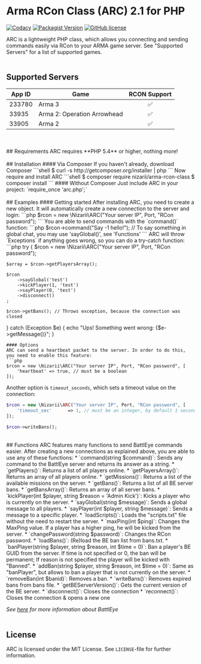 # Arma RCon Class (ARC) 2.1 for PHP 
[![Codacy](https://img.shields.io/codacy/f42d50a9693b4febb34fab3f68315365.svg)](https://www.codacy.com/app/nizari/arma-rcon-class-php)
[![Packagist Version](https://img.shields.io/packagist/v/nizarii/arma-rcon-class.svg)](https://packagist.org/packages/nizarii/arma-rcon-class)
[![GitHub license](https://img.shields.io/github/license/nizarii/arma-rcon-class-php.svg)](https://github.com/Nizarii/arma-rcon-class-php/)

ARC is a lightweight PHP class, which allows you connecting and sending commands easily via RCon to your ARMA game server. See "Supported Servers" for a list of supported games.
<br>
<br>
## Supported Servers
| App ID        | Game          | RCON Support       |
|---------------|---------------|:------------------:|
|233780         | Arma 3        | :white_check_mark: |
|33935          | Arma 2: Operation Arrowhead       | :white_check_mark: |
|33905          | Arma 2        | :white_check_mark: |
<br>
<br>
## Requirements
ARC requires **PHP 5.4** or higher, nothing more!
<br>
<br>
## Installation 
#### Via Composer
If you haven't already, download Composer
```shell
$ curl -s http://getcomposer.org/installer | php
```
Now require and install ARC
```shell
$ composer require nizarii/arma-rcon-class
$ composer install
```
#### Without Composer
Just include ARC in your project: `require_once 'arc.php';` 
<br>
<br>
## Examples
#### Getting started
After installing ARC, you need to create a new object. It will automatically create a new connection to the server and login:
```php
$rcon = new \Nizarii\ARC("Your server IP", Port, "RCon password");
```
You are able to send commands with the `command()` function:
```php
$rcon->command("Say -1 hello!"); // To say something in global chat, you may use 'sayGlobal()', see 'Functions'
```
ARC will throw `Exceptions` if anything goes wrong, so you can do a try-catch function:
```php
try 
{
    $rcon = new \Nizarii\ARC("Your server IP", Port, "RCon password");
       
    $array = $rcon->getPlayersArray();
    
    $rcon
        ->sayGlobal('test')
        ->kickPlayer(1, 'test')
        ->sayPlayer(0, 'test')
        ->disconnect()
    ;
    
    $rcon->getBans(); // Throws exception, because the connection was closed
} 
catch (Exception $e) 
{
    echo "Ups! Something went wrong: {$e->getMessage()}";
}
```
#### Options
ARC can send a heartbeat packet to the server. In order to do this, you need to enable this feature:
```php
$rcon = new \Nizarii\ARC("Your server IP", Port, "RCon password", [
    'heartbeat' => true, // must be a boolean
]);
```
Another option is `timeout_seconds`, which sets a timeout value on the connection:
```php
$rcon = new \Nizarii\ARC("Your server IP", Port, "RCon password", [
    'timeout_sec'      => 1, // must be an integer, by default 1 second
]);
    
$rcon->writeBans(); 
```
<br>
## Functions
ARC features many functions to send BattlEye commands easier. After creating a new connections as explained above, you are able to use any of these functions:
* `command(string $command)`:  Sends any command to the BattlEye server and returns its answer as a string.
* `getPlayers()`:  Returns a list of all players online.
* `getPlayersArray()`:  Returns an array of all players online.
* `getMissions()`:  Returns a list of the available missions on the server.
* `getBans()`:  Returns a list of all BE server bans.
* `getBansArray()`:  Returns an array of all server bans. 
* `kickPlayer(int $player, string $reason = 'Admin Kick')`:  Kicks a player who is currently on the server. 
* `sayGlobal(string $message)`:  Sends a global message to all players.
* `sayPlayer(int $player, string $message)`:  Sends a message to a specific player.
* `loadScripts()`:  Loads the "scripts.txt" file without the need to restart the server.
* `maxPing(int $ping)`:  Changes the MaxPing value. If a player has a higher ping, he will be kicked from the server.
* `changePassword(string $password)`:  Changes the RCon password.
* `loadBans()`:  (Re)load the BE ban list from bans.txt.
* `banPlayer(string $player, string $reason, int $time = 0)`:  Ban a player's BE GUID from the server. If time is not specified or 0, the ban will be permanent; If reason is not specified the player will be kicked with "Banned".
* `addBan(string $player, string $reason, int $time = 0)`:  Same as "banPlayer", but allows to ban a player that is not currently on the server.
* `removeBan(int $banid)`:  Removes a ban.
* `writeBans()`:  Removes expired bans from bans file.
* `getBEServerVersion()`: Gets the current version of the BE server.
* `disconnect()`: Closes the connection
* `reconnect()`: Closes the connection & opens a new one

*See [here](https://community.bistudio.com/wiki/BattlEye "BattlEye Wiki") for more information about BattlEye*
<br>
<br>
## License

ARC is licensed under the MIT License. See `LICENSE`-file for further information.
